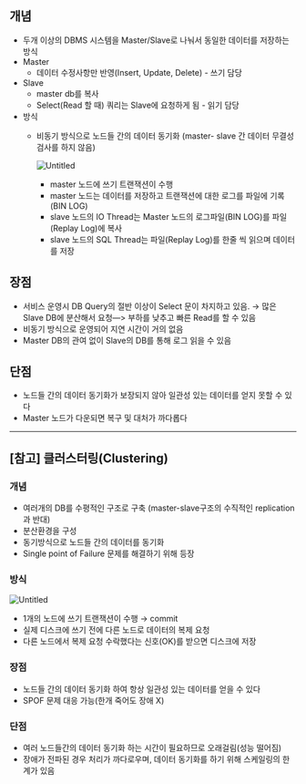 ## 개념

- 두개 이상의 DBMS 시스템을 Master/Slave로 나눠서 동일한 데이터를 저장하는 방식
- Master
    - 데이터 수정사항만 반영(Insert, Update, Delete) - 쓰기 담당
- Slave
    - master db를 복사
    - Select(Read 할 때) 쿼리는 Slave에 요청하게 됨 - 읽기 담당
- 방식
    - 비동기 방식으로 노드들 간의 데이터 동기화 (master- slave 간 데이터 무결성 검사를 하지 않음)

      ![Untitled](https://s3-us-west-2.amazonaws.com/secure.notion-static.com/f1f0d1d2-d01e-49c6-8f4b-ec2585b73400/Untitled.png)

        - master 노드에 쓰기 트랜잭션이 수행
        - master 노드는 데이터를 저장하고 트랜잭션에 대한 로그를 파일에 기록 (BIN LOG)
        - slave 노드의 IO Thread는 Master 노드의 로그파일(BIN LOG)를 파일(Replay Log)에 복사
        - slave 노드의 SQL Thread는 파일(Replay Log)를 한줄 씩 읽으며 데이터를 저장

## 장점

- 서비스 운영시 DB Query의 절반 이상이 Select 문이 차지하고 있음. → 많은 Slave DB에 분산해서 요청—> 부하를 낮추고 빠른 Read를 할 수 있음
- 비동기 방식으로 운영되어 지연 시간이 거의 없음
- Master DB의 관여 없이 Slave의 DB를 통해 로그 읽을 수 있음

## 단점

- 노드들 간의 데이터 동기화가 보장되지 않아 일관성 있는 데이터를 얻지 못할 수 있다
- Master 노드가 다운되면 복구 및 대처가 까다롭다

---

## [참고] 클러스터링(Clustering)

### 개념

- 여러개의 DB를 수평적인 구조로 구축 (master-slave구조의 수직적인 replication과 반대)
- 분산환경을 구성
- 동기방식으로 노드들 간의 데이터를 동기화
- Single point of Failure 문제를 해결하기 위해 등장

### 방식

![Untitled](https://s3-us-west-2.amazonaws.com/secure.notion-static.com/2722aa5e-0c4a-460d-8f3c-6c422668a070/Untitled.png)

- 1개의 노드에 쓰기 트랜잭션이 수행 → commit
- 실제 디스크에 쓰기 전에 다른 노드로 데이터의 복제 요청
- 다른 노드에서 복제 요청 수락했다는 신호(OK)를 받으면 디스크에 저장

### 장점

- 노드들 간의 데이터 동기화 하여 항상 일관성 있는 데이터를 얻을 수 있다
- SPOF 문제 대응 가능(한개 죽어도 장애 X)

### 단점

- 여러 노드들간의 데이터 동기화 하는 시간이 필요하므로 오래걸림(성능 떨어짐)
- 장애가 전파된 경우 처리가 까다로우며, 데이터 동기화를 하기 위해 스케일링의 한계가 있음